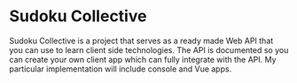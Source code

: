 # Sudoku Collective

Sudoku Collective is a project that serves as a ready made Web API that you can use to learn client side technologies.  The API is documented so 
you can create your own client app which can fully integrate with the API.  My particular implementation will include console and Vue apps.